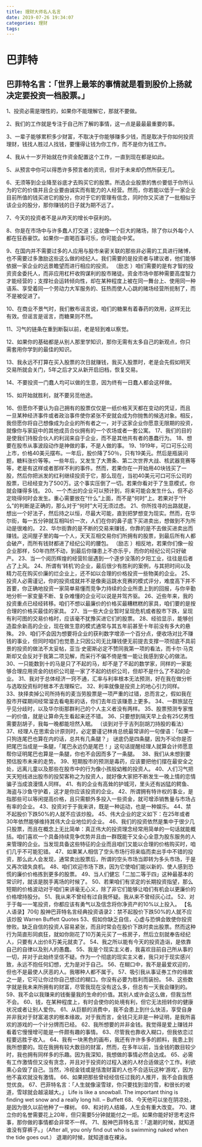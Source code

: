 ```yaml
---
title: 理财大师名人名言
date: 2019-07-26 19:34:07
categories: 理财
tags:
---
```


# 巴菲特

## 巴菲特名言：「世界上最笨的事情就是看到股价上扬就决定要投资一档股票。」

1、投资必需是理性的，如果你不能理解它，那就不要做。　　

2、我们的工作就是专注于自己所了解的事情，这一点是最最最重要的事。

3、一辈子能够累积多少财富，不取决于你能够赚多少钱，而是取决于你如何投资理财，钱找人胜过人找钱，要懂得让钱为你工作，而不是你为钱工作。

4、我从十一岁开始就在作资金配置这个工作，一直到现在都是如此。

5、从预言中你可以得悉许多预言者的资讯，但对于未来却仍然所获无几。

6、无须等到企业降至谷底才去购买它的股票。所选企业股票的售价要低于你所认为的它的价值并且企业要由诚实而有能力的人经营。然而，你若能以低于一家企业目前所值的钱买进它的股分，你对于它的管理有信念，同时你又买进了一批相似于该企业的股分，那你赚钱的日子就为期不远了。

7、今天的投资者不是从昨天的增长中获利的。

8、你是在市场中与许多蠢人打交道；这就像一个巨大的赌场，除了你以外每个人都在狂吞豪饮。如果你一直喝百事可乐，你可能会中奖。

9、在国内并不需要过多的人应用与股市亲密关联的那些非必需的工具进行赌博，也不需要过多激励这些这么做的经纪人。我们需要的是投资者与建议者，他们能够依据一家企业的远景瞻望而进行相应的投资。 （励志 ）咱们需要的是有才智的投资资金委托人，而非应用杠杆收购谋利的股市赌徒。资金市场中那种需要高度智力才能经营的；支撑社会运转倾向性，却在某种程度上被在同一舞台上、使用同一种语系、享受着同一个劳动力大军服务的、狂热而使人心跳的赌场经营所扼制了，而不是被促进了。

10、在商业不景气时，我们散布谣言说，咱们的糖果有着春药的效用，这样无比有效。但谣言是谣言，而糖果则不然。

11、习气的链条在重到断裂以前，老是轻到难以察觉。

12、如果你的基础都是从别人那里学知识，那你无需有太多自己的新观点，你只需套用你学到的最佳的知识。

13、我永远不打算在买入股票的次日就赚钱，我买入股票时，老是会先假如明天交易所就会关门，5年之后才又从新开启旧档，恢复交易。

14、不要投资一门蠢人均可以做的生意，因为终有一日蠢人都会这样做。

15、如开始就胜利，就不要另觅他途。

16、但愿你不要认为自己拥有的股票仅仅是一纸价格天天都在变动的凭证，而且一旦某种经济事件或者政治事件使你紧张不安就会成为你抛售的候选对象。相反，我但愿你将自己想像成为企业的所有者之一，对于这家企业你愿意无限期的投资，就像你与家庭中的其他成员合伙拥有的一个农场或者一套公寓。
17、我们的目的是使我们持股合伙人的利润来自于企业，而不是其他共有者的愚蠢行为。
18、想要在股市从事波段动作是神做的事，不是人做的事。
19、1919年，可口可乐公司上市，价格40美元摆布。一年后，股价降了50％，只有19美元。然后是瓶装问题，糖料涨价等等。一些年后，又发生了大萧条、第二次世界大战、核武器竞赛等等，老是有这样或者那样不利的事件。然而，若果你在一开始用40块钱买了一股，然后你把派发的红利继续投资于它，那么现在，当初40美元可口可乐公司的股票，已经经变为了500万。这个事实压倒了一切。若果你看对于了生意模式，你就会赚得多钱。
20、一个杰出的企业可以预计到，将来可能会发生什么，但不必定晓得何时会发生。重心需要放在“什么”上面，而不是“何时”上。若果对于“什么”的判断是正确的，那么对于“何时”大可无须过虑。
21、你所找寻的出路就是，想出一个好法子，然后持之以恒，尽最大可能，直到把梦想变为现实。然而，在华尔街，每一五分钟就互相叫价一次，人们在你的鼻子底下买进卖出，想做到不为所动是很难的。
22、华尔街靠的是不断的交易来赚钱，你靠的是不去做买进卖出而赚钱。这间屋子里的每一个人，天天互相交易你们所拥有的股票，到最后所有人都会破产，而所有钱财都进了经纪公司的腰包。 （励志 ）相反地，若果你们像一般企业那样，50年岿然不动，到最后你赚患上不亦乐乎，而你的经纪公司只好破产。
23、当一个阅历辉煌的经营阶层遇到一个逐步没落的夕阳工业，往往是后者占了上风。
24、所谓有‘转机’的企业，最后很少有胜利的案例，与其把时间以及精力花在购买价廉的烂企业上，还不如以合理的价格投资一些物美的企业。
25、投资人必需谨记，你的投资成就并不是像奥运跳水竞赛的模式评分，难度高下并不首要，你正确地投资一家简单易懂而竞争力持续的企业所患上到的回报，与你辛勤地分析一家变量不断、复杂难懂的企业可以说是并驾齐驱。
26、近些年来，我的投资重点已经经转移。咱们不想以最廉价的价格买最糟糕糕的家具，咱们要的是按合理的价格买最佳的家具。
27、当一些大企业暂时呈现危机或者股市下跌，呈现有利可图的交易价格时，应该毫不犹豫买进它们的股票。
28、经验显示，能够创造盈余新高的企业，现在做生意的模式通常与其五年前甚至十年前没有多大的悬殊。
29、咱们不会因为想要将企业的获利数字增添一个百分点，便收场对比不赚钱的事业，但同时咱们也觉患上只因公司无比赚钱便无前提去支撑一项彻底不具前景的投资的做法不太妥帖，亚当·史密斯必定不赞同我第一项的看法，而卡尔·马克斯却又会反对于我第二项见解，而采行不偏不倚是惟一能让我感到安心的做法。
30、一只能数到十的马是只了不起的马，却不是了不起的数学家，同样的一家能够合理应用资金的纺织公司是一家了不起的纺织公司，但却不是什么了不起的企业。
31、我对于总体经济一窍不通，汇率与利率根本无法预测，好在我在做分析与选取投资标时根本不去理睬它。
32、利率就像是投资上的地心引力同样。
33、抉择卖掉公司所持有的麦当劳股票是一项严重的过错，总而言之，假如我在股市开碟期间经常溜去看电影的话，你们去年应该赚患上更多。
34、一群旅鼠在乎见分歧时，以及华尔街那群利己的个人主义者没有两样。
35、股票预测专家惟一的价值，就是让算命先生看起来还不错。
36、只要想到隔天早上会有25亿男性需要刮胡子，我每一晚都能坦然入眠。 （谈到对于于吉列刮胡刀持股的看法）
37、经理人在思索会计原则时，必定要谨记林肯总统最常讲的一句俚语：「如果一只狗连尾巴也算在内的话，总共有几条腿？」
谜底仍是四条腿，因为不论你是否把尾巴当成是一条腿，「尾巴永远仍是尾巴！」这句话提醒经理人就算会计师愿意帮你证明尾巴也算是一条腿，你也不会因而多了一条腿。　
38、我们从未想到要预估股市未来的走势。
39、短期股市的预测是毒药，应该要把他们摆在最安全之处，远离儿童以及那些在股市中的行为像小孩般幼稚的投资人。
40、人们习气把天天短线进出股市的投契客称之为投资人，就好像大家把不断发生一晚上情的恋情骗子当成浪漫情人同样。
41、有的企业有高耸的护城河，里头还有凶猛的鳄鱼、海盗与沙鱼守护着，这才是你应该投资的企业。
42、所谓拥有特许权的事业，是指那些可以等闲提高价格，且只需额外多投入一些资金，就可增添销售量与市场占有率的企业。
43、投资对于于我来讲，既是一种运动，也是一种娱乐。
44、禁不起股价下跌50%的人就不应该炒股。
45、伟大企业的定义如下：在25年或者30年依然能够维持其伟大企业地位的企业。
46、我们的投资依然是集中于很少几只股票，而且在概念上无比简单：真正伟大的投资理念经常用简单的一句话就能概括。咱们喜欢一个具备持续竞争优势并且由一群既能干又全心全意为股东服务的人来管理的企业。当发现具备这些特征的企业而且咱们又能以合理的价格购买时，咱们几乎不可能犯错。
47、如果某人相信了空头市场行将来临而卖出手中不错的投资，那么此人会发现，通常卖出股票后，所谓的空头市场当即转为多头市场，于是又再次错失良机。
48、咱们欢迎市场下跌，因为它使咱们能以新的、使人感到恐慌的廉价价格拣到更多的股票。
49、当人们健忘「二加二等于四」这种最基本的常识时，就该是脱手离场的时候了。
50、若果咱们有坚定的长期投资指望，那么短期的价格波动对于咱们来讲毫无心义，除了非它们能够让咱们有机会以更廉价的价格增持股分。
51、我从来不曾经有过自我怀疑。我从来不曾经灰心过。
52、对于于每一一笔投资，你都应该有勇气以及信念将你净资产的10%以上投入。
【名人语录】70句 股神巴菲特名言经典投资语录2：禁不起股价下跌50%的人就不应该炒股 Warren Buffett Quotes
53、假如你缺乏自信，心虚与恐惧会致使你投资惨败。缺乏自信的投资人容易紧张，而且时常会在股价下跌时卖出股票。然而这种行为简直形同疯狂，就如你刚花了10万美元买了一栋房子，然后立刻就奉告经纪人，只要有人出价8万美元就卖了。
54、我之所以能有今天的投资造诣，是依靠自己的自律以及别人的愚蠢。
55、我是个现实主义者，我喜欢目前自己所从事的一切，并对于此始终坚信不疑。作为一个彻底的现实主义者，我只对于现实感兴致，永远不抱任何幻想，尤为是对于自己。
56、在糊口中，我不是最爱欢迎的，但也不是最使人厌恶的人。我哪种人都不属于。
57、吸引我从事证券工作的缘故之一是，它可让你过你自己想过的糊口。你没有必要为胜利而装扮。
58、这些数字就是我未来所拥有的财富，尽管我现在没有这么多，但总有一天我会赚到的。
59、我不会以我赚来的钱衡量我的生命的价值。其别人或许会这么做，但我当然不会。
60、钱，在某种程度上，有时会使你的处境有利，但它无法扭转你的健康状况或者让别人爱你。
61、从巨额的消费中，我不会患上到什么快活，享受自身并非我对于财富渴求的根本缘故。对于我而言，金钱只无非是一种证明，是我所喜欢的游戏的一个计分牌而已经。
62、我所想要的并非金钱。我觉得是爱上赚钱并看着它慢慢增可能是一件颇有趣的事情。
63、尽管我也靠收入糊口，但我依恋过程要远胜于收入。
64、我有一块黑色的画布，我还有许许多多的颜料，我患上到我所想要的。现在我拥有较大数目的财富，然而，在多年以前，当金钱的数目较少时，我也拥有同样多的乐趣。因为我深知，我想做的事情必然会达成。
65、必需有工作激情但又没有贪念，并且对于投资的过程入迷的人材合适做这个工作。利欲熏心会毁了自己。当然，冷视金钱或是恬澹财富的人也不合适玩这种‘游戏’，因为他不喜欢就没有激情。
66、如果把那些曾经经信任过我的人推开，我不会自我感觉优良。
67、巴菲特名言：「人生就像滚雪球，你只要找到湿的雪，和很长的坡道，雪球就会越滚越大。」 
Life is like a snowball. The important thing is finding wet snow and a really long hill. – Buffett
68、今天他可以坐在阴凉处，是因为很久以前他种了一棵树。
69、和对的人结婚，人生会有重大改变。
70、建立你的名誉需要花上20年，但只需要5分钟就能付之一炬。如果你能好好思考这件事，那你做的事情都会非常不一样。
71、股神巴菲特名言：「退潮的时候，就知道谁没有穿裤子。」（After all, you only find out who is swimming naked when the tide goes out.）
退潮的时候，就知道谁在裸泳。
